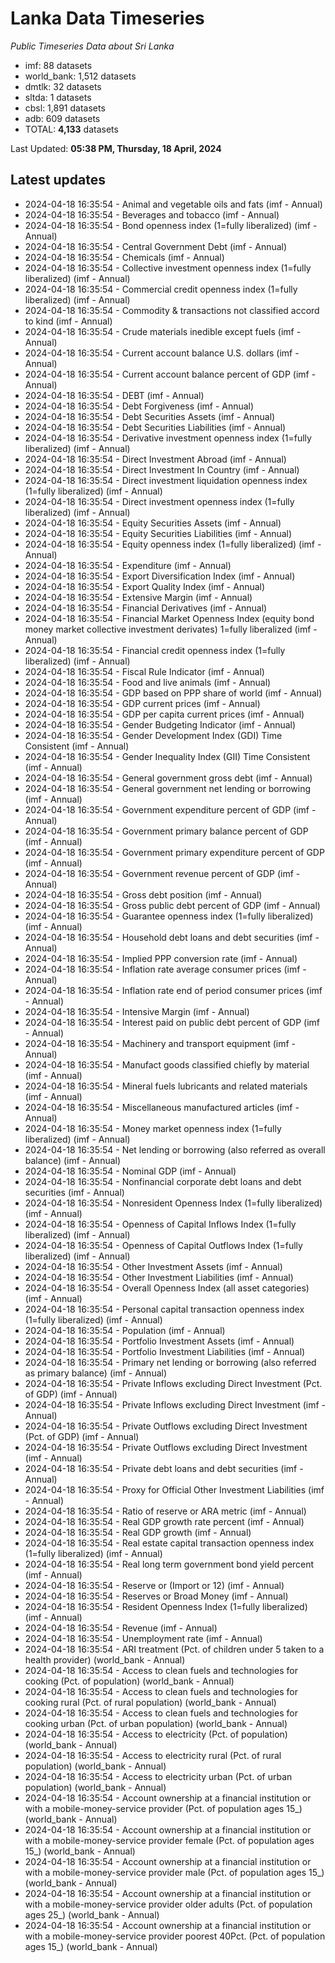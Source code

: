 # Lanka Data Timeseries
*Public Timeseries Data about Sri Lanka*

* imf: 88 datasets
* world_bank: 1,512 datasets
* dmtlk: 32 datasets
* sltda: 1 datasets
* cbsl: 1,891 datasets
* adb: 609 datasets
* TOTAL: **4,133** datasets

Last Updated: **05:38 PM, Thursday, 18 April, 2024**

## Latest updates

* 2024-04-18 16:35:54 - Animal and vegetable oils and fats (imf - Annual)
* 2024-04-18 16:35:54 - Beverages and tobacco (imf - Annual)
* 2024-04-18 16:35:54 - Bond openness index (1=fully liberalized) (imf - Annual)
* 2024-04-18 16:35:54 - Central Government Debt (imf - Annual)
* 2024-04-18 16:35:54 - Chemicals (imf - Annual)
* 2024-04-18 16:35:54 - Collective investment openness index (1=fully liberalized) (imf - Annual)
* 2024-04-18 16:35:54 - Commercial credit openness index (1=fully liberalized) (imf - Annual)
* 2024-04-18 16:35:54 - Commodity & transactions not classified accord to kind (imf - Annual)
* 2024-04-18 16:35:54 - Crude materials inedible except fuels (imf - Annual)
* 2024-04-18 16:35:54 - Current account balance U.S. dollars (imf - Annual)
* 2024-04-18 16:35:54 - Current account balance percent of GDP (imf - Annual)
* 2024-04-18 16:35:54 - DEBT (imf - Annual)
* 2024-04-18 16:35:54 - Debt Forgiveness (imf - Annual)
* 2024-04-18 16:35:54 - Debt Securities Assets (imf - Annual)
* 2024-04-18 16:35:54 - Debt Securities Liabilities (imf - Annual)
* 2024-04-18 16:35:54 - Derivative investment openness index (1=fully liberalized) (imf - Annual)
* 2024-04-18 16:35:54 - Direct Investment Abroad (imf - Annual)
* 2024-04-18 16:35:54 - Direct Investment In Country (imf - Annual)
* 2024-04-18 16:35:54 - Direct investment liquidation openness index (1=fully liberalized) (imf - Annual)
* 2024-04-18 16:35:54 - Direct investment openness index (1=fully liberalized) (imf - Annual)
* 2024-04-18 16:35:54 - Equity Securities Assets (imf - Annual)
* 2024-04-18 16:35:54 - Equity Securities Liabilities (imf - Annual)
* 2024-04-18 16:35:54 - Equity openness index (1=fully liberalized) (imf - Annual)
* 2024-04-18 16:35:54 - Expenditure (imf - Annual)
* 2024-04-18 16:35:54 - Export Diversification Index (imf - Annual)
* 2024-04-18 16:35:54 - Export Quality Index (imf - Annual)
* 2024-04-18 16:35:54 - Extensive Margin (imf - Annual)
* 2024-04-18 16:35:54 - Financial Derivatives (imf - Annual)
* 2024-04-18 16:35:54 - Financial Market Openness Index (equity bond money market collective investment derivates) 1=fully liberalized (imf - Annual)
* 2024-04-18 16:35:54 - Financial credit openness index (1=fully liberalized) (imf - Annual)
* 2024-04-18 16:35:54 - Fiscal Rule Indicator (imf - Annual)
* 2024-04-18 16:35:54 - Food and live animals (imf - Annual)
* 2024-04-18 16:35:54 - GDP based on PPP share of world (imf - Annual)
* 2024-04-18 16:35:54 - GDP current prices (imf - Annual)
* 2024-04-18 16:35:54 - GDP per capita current prices (imf - Annual)
* 2024-04-18 16:35:54 - Gender Budgeting Indicator (imf - Annual)
* 2024-04-18 16:35:54 - Gender Development Index (GDI) Time Consistent (imf - Annual)
* 2024-04-18 16:35:54 - Gender Inequality Index (GII) Time Consistent (imf - Annual)
* 2024-04-18 16:35:54 - General government gross debt (imf - Annual)
* 2024-04-18 16:35:54 - General government net lending or borrowing (imf - Annual)
* 2024-04-18 16:35:54 - Government expenditure percent of GDP (imf - Annual)
* 2024-04-18 16:35:54 - Government primary balance percent of GDP (imf - Annual)
* 2024-04-18 16:35:54 - Government primary expenditure percent of GDP (imf - Annual)
* 2024-04-18 16:35:54 - Government revenue percent of GDP (imf - Annual)
* 2024-04-18 16:35:54 - Gross debt position (imf - Annual)
* 2024-04-18 16:35:54 - Gross public debt percent of GDP (imf - Annual)
* 2024-04-18 16:35:54 - Guarantee openness index (1=fully liberalized) (imf - Annual)
* 2024-04-18 16:35:54 - Household debt loans and debt securities (imf - Annual)
* 2024-04-18 16:35:54 - Implied PPP conversion rate (imf - Annual)
* 2024-04-18 16:35:54 - Inflation rate average consumer prices (imf - Annual)
* 2024-04-18 16:35:54 - Inflation rate end of period consumer prices (imf - Annual)
* 2024-04-18 16:35:54 - Intensive Margin (imf - Annual)
* 2024-04-18 16:35:54 - Interest paid on public debt percent of GDP (imf - Annual)
* 2024-04-18 16:35:54 - Machinery and transport equipment (imf - Annual)
* 2024-04-18 16:35:54 - Manufact goods classified chiefly by material (imf - Annual)
* 2024-04-18 16:35:54 - Mineral fuels lubricants and related materials (imf - Annual)
* 2024-04-18 16:35:54 - Miscellaneous manufactured articles (imf - Annual)
* 2024-04-18 16:35:54 - Money market openness index (1=fully liberalized) (imf - Annual)
* 2024-04-18 16:35:54 - Net lending or borrowing (also referred as overall balance) (imf - Annual)
* 2024-04-18 16:35:54 - Nominal GDP (imf - Annual)
* 2024-04-18 16:35:54 - Nonfinancial corporate debt loans and debt securities (imf - Annual)
* 2024-04-18 16:35:54 - Nonresident Openness Index (1=fully liberalized) (imf - Annual)
* 2024-04-18 16:35:54 - Openness of Capital Inflows Index (1=fully liberalized) (imf - Annual)
* 2024-04-18 16:35:54 - Openness of Capital Outflows Index (1=fully liberalized) (imf - Annual)
* 2024-04-18 16:35:54 - Other Investment Assets (imf - Annual)
* 2024-04-18 16:35:54 - Other Investment Liabilities (imf - Annual)
* 2024-04-18 16:35:54 - Overall Openness Index (all asset categories) (imf - Annual)
* 2024-04-18 16:35:54 - Personal capital transaction openness index (1=fully liberalized) (imf - Annual)
* 2024-04-18 16:35:54 - Population (imf - Annual)
* 2024-04-18 16:35:54 - Portfolio Investment Assets (imf - Annual)
* 2024-04-18 16:35:54 - Portfolio Investment Liabilities (imf - Annual)
* 2024-04-18 16:35:54 - Primary net lending or borrowing (also referred as primary balance) (imf - Annual)
* 2024-04-18 16:35:54 - Private Inflows excluding Direct Investment (Pct. of GDP) (imf - Annual)
* 2024-04-18 16:35:54 - Private Inflows excluding Direct Investment (imf - Annual)
* 2024-04-18 16:35:54 - Private Outflows excluding Direct Investment (Pct. of GDP) (imf - Annual)
* 2024-04-18 16:35:54 - Private Outflows excluding Direct Investment (imf - Annual)
* 2024-04-18 16:35:54 - Private debt loans and debt securities (imf - Annual)
* 2024-04-18 16:35:54 - Proxy for Official Other Investment Liabilities (imf - Annual)
* 2024-04-18 16:35:54 - Ratio of reserve or ARA metric (imf - Annual)
* 2024-04-18 16:35:54 - Real GDP growth rate percent (imf - Annual)
* 2024-04-18 16:35:54 - Real GDP growth (imf - Annual)
* 2024-04-18 16:35:54 - Real estate capital transaction openness index (1=fully liberalized) (imf - Annual)
* 2024-04-18 16:35:54 - Real long term government bond yield percent (imf - Annual)
* 2024-04-18 16:35:54 - Reserve or (Import or 12) (imf - Annual)
* 2024-04-18 16:35:54 - Reserves or Broad Money (imf - Annual)
* 2024-04-18 16:35:54 - Resident Openness Index (1=fully liberalized) (imf - Annual)
* 2024-04-18 16:35:54 - Revenue (imf - Annual)
* 2024-04-18 16:35:54 - Unemployment rate (imf - Annual)
* 2024-04-18 16:35:54 - ARI treatment (Pct. of children under 5 taken to a health provider) (world_bank - Annual)
* 2024-04-18 16:35:54 - Access to clean fuels and technologies for cooking (Pct. of population) (world_bank - Annual)
* 2024-04-18 16:35:54 - Access to clean fuels and technologies for cooking rural (Pct. of rural population) (world_bank - Annual)
* 2024-04-18 16:35:54 - Access to clean fuels and technologies for cooking urban (Pct. of urban population) (world_bank - Annual)
* 2024-04-18 16:35:54 - Access to electricity (Pct. of population) (world_bank - Annual)
* 2024-04-18 16:35:54 - Access to electricity rural (Pct. of rural population) (world_bank - Annual)
* 2024-04-18 16:35:54 - Access to electricity urban (Pct. of urban population) (world_bank - Annual)
* 2024-04-18 16:35:54 - Account ownership at a financial institution or with a mobile-money-service provider (Pct. of population ages 15_) (world_bank - Annual)
* 2024-04-18 16:35:54 - Account ownership at a financial institution or with a mobile-money-service provider female (Pct. of population ages 15_) (world_bank - Annual)
* 2024-04-18 16:35:54 - Account ownership at a financial institution or with a mobile-money-service provider male (Pct. of population ages 15_) (world_bank - Annual)
* 2024-04-18 16:35:54 - Account ownership at a financial institution or with a mobile-money-service provider older adults (Pct. of population ages 25_) (world_bank - Annual)
* 2024-04-18 16:35:54 - Account ownership at a financial institution or with a mobile-money-service provider poorest 40Pct. (Pct. of population ages 15_) (world_bank - Annual)